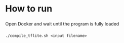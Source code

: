 # How to run

###
Open Docker and wait until the program is fully loaded
###

```shell
./compile_tflite.sh <input filename>
```
